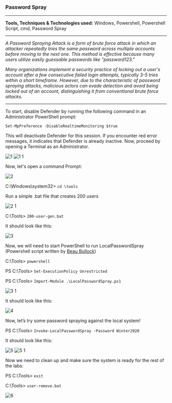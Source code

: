 <h3>Password Spray</h3>

---

**Tools, Techniques & Technologies used:** Windows, Powershell, Powershell Script, cmd, Password Spray

---


_A Password Spraying Attack is a form of brute force attack in which an attacker repeatedly tries the same password across multiple accounts before moving to the next one. This method is effective because many users utilize easily guessable passwords like "password123."_

_Many organizations implement a security practice of locking out a user's account after a few consecutive failed login attempts, typically 3-5 tries within a short timeframe. However, due to the characteristic of password spraying attacks, malicious actors can evade detection and avoid being locked out of an account, distinguishing it from conventional brute force attacks._


---

To start, disable Defender by running the following command in an Administrator PowerShell prompt:

`Set-MpPreference -DisableRealtimeMonitoring $true`

This will deactivate Defender for this session. If you encounter red error messages, it indicates that Defender is already inactive. Now, proceed by opening a Terminal as an Administrator.

![1](https://github.com/ButchBytes-sec/ButchBytes-sec/assets/78964580/5977653d-b126-45b2-81d0-b9722b6e5d87)
![1 1](https://github.com/ButchBytes-sec/ButchBytes-sec/assets/78964580/5d9970f7-efc9-4054-8fde-26b837a29e4d)

Now, let's open a command Prompt:

![2](https://github.com/ButchBytes-sec/ButchBytes-sec/assets/78964580/f384aac9-3813-4403-8be7-05ad088368b9)

C:\Windows\system32> `cd \tools`

Run a simple .bat file that creates 200 users

![2 1](https://github.com/ButchBytes-sec/ButchBytes-sec/assets/78964580/4500552d-20ea-4d3b-a185-6beeca1aefd8)

C:\Tools> `200-user-gen.bat`

It should look like this:

![3](https://github.com/ButchBytes-sec/ButchBytes-sec/assets/78964580/f2ab7411-4b0d-48cf-b165-089a76094b1f)

Now, we will need to start PowerShell to run LocalPasswordSpray (Powershell script written by [Beau Bullock](https://www.linkedin.com/in/beaubullock))

C:\Tools> `powershell`

PS C:\Tools> `Set-ExecutionPolicy Unrestricted`

PS C:\Tools> `Import-Module .\LocalPasswordSpray.ps1`

![3 1](https://github.com/ButchBytes-sec/ButchBytes-sec/assets/78964580/de7bd801-598f-4880-a945-89f44c908141)

It should look like this:

![4](https://github.com/ButchBytes-sec/ButchBytes-sec/assets/78964580/f3d5b934-cea0-4a3a-bbe0-b3abce8de98e)

Now, let’s try some password spraying against the local system!

PS C:\Tools> `Invoke-LocalPasswordSpray -Password Winter2020`

It should look like this:

![5](https://github.com/ButchBytes-sec/ButchBytes-sec/assets/78964580/98e329bc-d5a5-4c5f-9cd9-edb438492fc1)
![5 1](https://github.com/ButchBytes-sec/ButchBytes-sec/assets/78964580/6cae4137-87e7-45d0-a5f6-f47e1e1ef7ac)

Now we need to clean up and make sure the system is ready for the rest of the labs:

PS C:\Tools> `exit`

C:\Tools> `user-remove.bat`

![6](https://github.com/ButchBytes-sec/ButchBytes-sec/assets/78964580/151e74c9-fadf-470a-a2c0-0e4a2ff55531)














